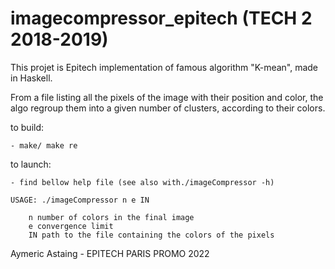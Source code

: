 # imagecompressor_epitech (TECH 2 2018-2019)

This projet is Epitech implementation of famous algorithm "K-mean", made in Haskell.

From a file listing all the pixels of the image with their position and color, the algo regroup them into a given number
of clusters, according to their colors.

to build:

	- make/ make re

to launch:

	- find bellow help file (see also with./imageCompressor -h)

	USAGE: ./imageCompressor n e IN

		n number of colors in the final image
		e convergence limit
		IN path to the file containing the colors of the pixels
		
Aymeric Astaing - EPITECH PARIS PROMO 2022
